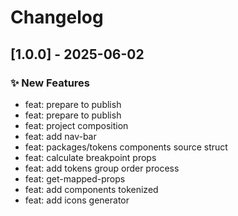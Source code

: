 # Changelog

## [1.0.0] - 2025-06-02

### ✨ New Features
- feat: prepare to publish
- feat: prepare to publish
- feat: project composition
- feat: add nav-bar
- feat: packages/tokens components source struct
- feat: calculate breakpoint props
- feat: add tokens group order process
- feat: get-mapped-props
- feat: add components tokenized
- feat: add icons generator



